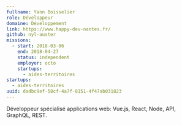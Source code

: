 ```yaml
---
fullname: Yann Boisselier
role: Développeur
domaine: Développement
link: https://www.happy-dev-nantes.fr/
github: nyl-auster
missions:
  - start: 2018-03-06
    end: 2018-04-27
    status: independent
    employer: octo
    startups:
      - aides-territoires
startups:
  - aides-territoires
uuid: dadbc9ef-58cf-4a7f-8151-4f47ab031823
---
```

Développeur spécialisé applications web: Vue.js, React, Node, API, GraphQL, REST.
